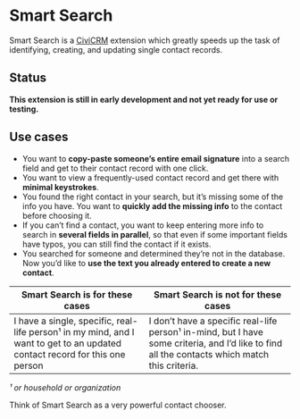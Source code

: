 # Smart Search

Smart Search is a [CiviCRM](https://civicrm.org) extension which greatly speeds up the task of identifying, creating, and updating single contact records.

## Status

**This extension is still in early development and not yet ready for use or testing.**

## Use cases 

 
* You want to **copy-paste someone’s entire email signature** into a search field and get to their contact record with one click.
* You want to view a frequently-used contact record and get there with **minimal keystrokes**.
* You found the right contact in your search, but it’s missing some of the info you have. You want to **quickly add the missing info** to the contact before choosing it.
* If you can’t find a contact, you want to keep entering more info to search in **several fields in parallel**, so that even if some important fields have typos, you can still find the contact if it exists.
* You searched for someone and determined they’re not in the database. Now you’d like to **use the text you already entered to create a new contact**.


| Smart Search **is** for these cases | Smart Search is **not** for these cases |
| -- | -- |
| I have a single, specific, real-life person¹ in my mind, and I want to get to an updated contact record for this one person | I don’t have a specific real-life person¹ in-mind, but I have some criteria, and I’d like to find all the contacts which match this criteria. |

*¹ or household or organization*

Think of Smart Search as a very powerful contact chooser.

